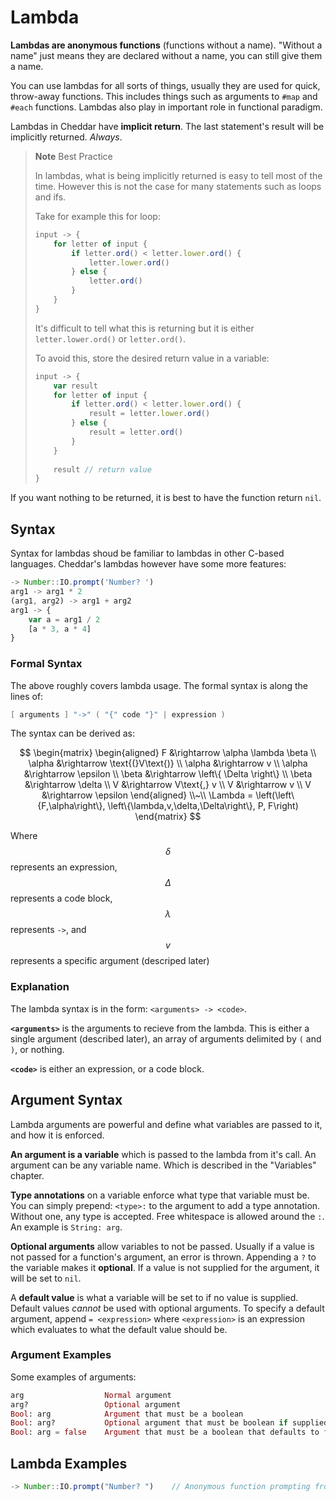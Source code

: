 # Lambda
**Lambdas are anonymous functions** (functions without a name). "Without a name" just means they are declared without a name, you can still give them a name.

You can use lambdas for all sorts of things, usually they are used for quick, throw-away functions. This includes things such as arguments to `#map` and `#each` functions. Lambdas also play in important role in functional paradigm.

Lambdas in Cheddar have **implicit return**. The last statement's result will be implicitly returned. _Always_. 

> **Note** Best Practice
>
> In lambdas, what is being implicitly returned is easy to tell most of the time. 
> However this is not the case for many statements such as loops and ifs.
>
> Take for example this for loop:
>
> ```js
> input -> {
>     for letter of input {
>         if letter.ord() < letter.lower.ord() {
>             letter.lower.ord()
>         } else {
>             letter.ord()
>         }
>     }
> }
> ```
> It's difficult to tell what this is returning but it is either `letter.lower.ord()` or `letter.ord()`.
>
> To avoid this, store the desired return value in a variable:
> ```js
> input -> {
>     var result
>     for letter of input {
>         if letter.ord() < letter.lower.ord() {
>             result = letter.lower.ord()
>         } else {
>             result = letter.ord()
>         }
>     }
>     
>     result // return value
> }
> ```

If you want nothing to be returned, it is best to have the function return `nil`.

## Syntax
Syntax for lambdas shoud be familiar to lambdas in other C-based languages. Cheddar's lambdas however have some more features:

```js
-> Number::IO.prompt('Number? ')
arg1 -> arg1 * 2
(arg1, arg2) -> arg1 + arg2
arg1 -> {
    var a = arg1 / 2
    [a * 3, a * 4]
}
```

### Formal Syntax

The above roughly covers lambda usage. The formal syntax is along the lines of:

```c
[ arguments ] "->" ( "{" code "}" | expression )
```

The syntax can be derived as:

$$
\begin{matrix}
\begin{aligned}
F &\rightarrow \alpha \lambda \beta \\
\alpha &\rightarrow \text{(}V\text{)} \\
\alpha &\rightarrow v \\
\alpha &\rightarrow \epsilon \\
\beta &\rightarrow \left\{ \Delta \right\} \\
\beta &\rightarrow \delta \\
V &\rightarrow V\text{,} v \\
V &\rightarrow v \\
V &\rightarrow \epsilon
\end{aligned}
\\~\\
\Lambda = \left(\left\{F,\alpha\right\}, \left\{\lambda,v,\delta,\Delta\right\}, P, F\right)
\end{matrix}
$$

Where $$\delta$$ represents an expression, $$\Delta$$ represents a code block, $$\lambda$$ represents `->`, and $$v$$ represents a specific argument (descriped later)

### Explanation
The lambda syntax is in the form: `<arguments> -> <code>`.

**`<arguments>`** is the arguments to recieve from the lambda. This is either a single argument (described later), an array of arguments delimited by `(` and `)`, or nothing.

**`<code>`** is either an expression, or a code block.

## Argument Syntax
Lambda arguments are powerful and define what variables are passed to it, and how it is enforced. 

**An argument is a variable** which is passed to the lambda from it's call. An argument can be any variable name. Which is described in the "Variables" chapter.

**Type annotations** on a variable enforce what type that variable must be. You can simply prepend: `<type>:` to the argument to add a type annotation. Without one, any type is accepted. Free whitespace is allowed around the `:`. An example is `String: arg`.

**Optional arguments** allow variables to not be passed. Usually if a value is not passed for a function's argument, an error is thrown. Appending a `?` to the variable makes it **optional**. If a value is not supplied for the argument, it will be set to `nil`.

A **default value** is what a variable will be set to if no value is supplied. Default values _cannot_ be used with optional arguments. To specify a default argument, append `= <expression>` where `<expression>` is an expression which evaluates to what the default value should be.

### Argument Examples
Some examples of arguments:

```elixir
arg                  Normal argument
arg?                 Optional argument
Bool: arg            Argument that must be a boolean
Bool: arg?           Optional argument that must be boolean if supplied
Bool: arg = false    Argument that must be a boolean that defaults to false
```

## Lambda Examples

```js
-> Number::IO.prompt("Number? ")    // Anonymous function prompting from user
```